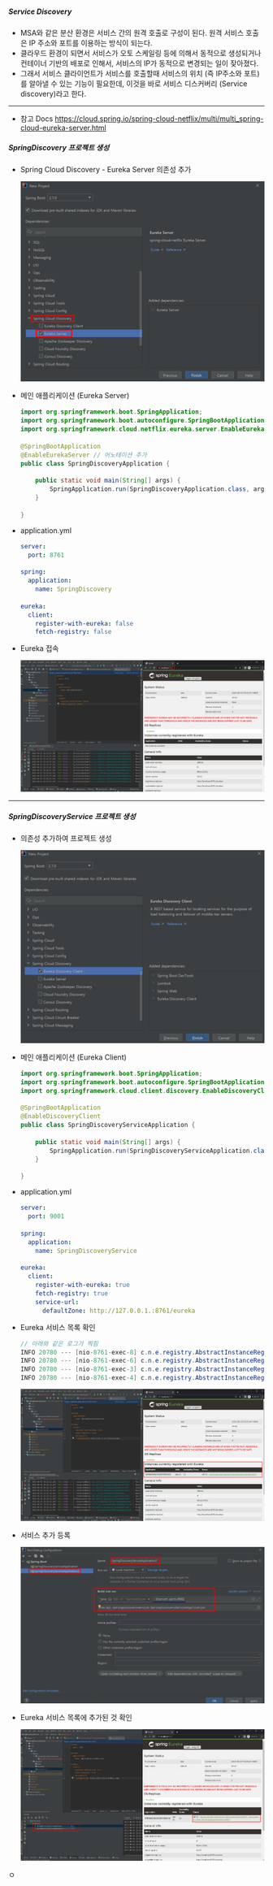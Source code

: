 ##### Service Discovery 

* MSA와 같은 분산 환경은 서비스 간의 원격 호출로 구성이 된다. 원격 서비스 호출은 IP 주소와 포트를 이용하는 방식이 되는다. 
* 클라우드 환경이 되면서 서비스가 오토 스케일링 등에 의해서 동적으로 생성되거나 컨테이너 기반의 배포로 인해서, 서비스의 IP가 동적으로 변경되는 일이 잦아졌다. 
* 그래서 서비스 클라이언트가 서비스를 호출할때 서비스의 위치 (즉 IP주소와 포트)를 알아낼 수 있는 기능이 필요한데, 이것을 바로 서비스 디스커버리 (Service discovery)라고 한다.

---

* 참고 Docs 
  https://cloud.spring.io/spring-cloud-netflix/multi/multi_spring-cloud-eureka-server.html

##### SpringDiscovery 프로젝트 생성

* Spring Cloud Discovery - Eureka Server 의존성 추가

  ![1](img/1.png)

* 메인 애플리케이션 (Eureka Server)

  ```java
  import org.springframework.boot.SpringApplication;
  import org.springframework.boot.autoconfigure.SpringBootApplication;
  import org.springframework.cloud.netflix.eureka.server.EnableEurekaServer;
  
  @SpringBootApplication
  @EnableEurekaServer // 어노테이션 추가
  public class SpringDiscoveryApplication {
  
      public static void main(String[] args) {
          SpringApplication.run(SpringDiscoveryApplication.class, args);
      }
  
  }
  ```

* application.yml

  ```yaml
  server:
    port: 8761
  
  spring:
    application:
      name: SpringDiscovery
  
  eureka:
    client:
      register-with-eureka: false
      fetch-registry: false
  ```

* Eureka 접속

  ![3](img/3.png)

---

##### SpringDiscoveryService 프로젝트 생성

* 의존성 추가하여 프로젝트 생성

  ![2](img/2.png)

* 메인 애플리케이션 (Eureka Client)

  ```java
  import org.springframework.boot.SpringApplication;
  import org.springframework.boot.autoconfigure.SpringBootApplication;
  import org.springframework.cloud.client.discovery.EnableDiscoveryClient;
  
  @SpringBootApplication
  @EnableDiscoveryClient
  public class SpringDiscoveryServiceApplication {
  
      public static void main(String[] args) {
          SpringApplication.run(SpringDiscoveryServiceApplication.class, args);
      }
  
  }
  ```

* application.yml

  ```yaml
  server:
    port: 9001
  
  spring:
    application:
      name: SpringDiscoveryService
  
  eureka:
    client:
      register-with-eureka: true
      fetch-registry: true
      service-url:
        defaultZone: http://127.0.0.1.:8761/eureka
  ```

* Eureka 서비스 목록 확인

  ```java
  // 아래와 같은 로그가 찍힘
  INFO 20780 --- [nio-8761-exec-8] c.n.e.registry.AbstractInstanceRegistry  : Registered instance SPRINGDISCOVERYSERVICE/yeongyeon-kim.hwk.net:SpringDiscoveryService:9001 with status UP (replication=false)
  INFO 20780 --- [nio-8761-exec-6] c.n.e.registry.AbstractInstanceRegistry  : Registered instance SPRINGDISCOVERYSERVICE/yeongyeon-kim.hwk.net:SpringDiscoveryService:9001 with status UP (replication=true)
  INFO 20780 --- [nio-8761-exec-3] c.n.e.registry.AbstractInstanceRegistry  : Registered instance SPRINGDISCOVERYSERVICE/yeongyeon-kim.hwk.net:SpringDiscoveryService:9002 with status UP (replication=false)
  INFO 20780 --- [nio-8761-exec-4] c.n.e.registry.AbstractInstanceRegistry  : Registered instance SPRINGDISCOVERYSERVICE/yeongyeon-kim.hwk.net:SpringDiscoveryService:9002 with status UP (replication=true)
  ```

  ![4](img/4.png)

* 서비스 추가 등록

  ![5](img/5.png)

* Eureka 서비스 목록에 추가된 것 확인

  ![6](img/6.png)

ㅇ
